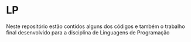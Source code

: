 # LP
Neste repositório estão contidos alguns dos códigos e também o trabalho final desenvolvido para a disciplina de Linguagens de Programação 
